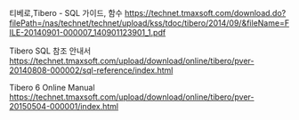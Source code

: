 티베로,Tibero - SQL 가이드, 함수
https://technet.tmaxsoft.com/download.do?filePath=/nas/technet/technet/upload/kss/tdoc/tibero/2014/09/&fileName=FILE-20140901-000007_140901123901_1.pdf

Tibero SQL 참조 안내서
https://technet.tmaxsoft.com/upload/download/online/tibero/pver-20140808-000002/sql-reference/index.html


Tibero 6 Online Manual
https://technet.tmaxsoft.com/upload/download/online/tibero/pver-20150504-000001/index.html
